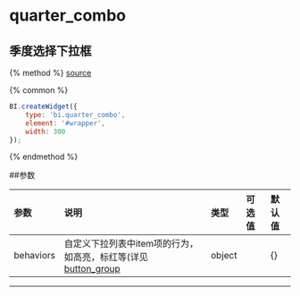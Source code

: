 # quarter_combo

## 季度选择下拉框

{% method %}
[source](https://jsfiddle.net/fineui/rw7ubwtj/)

{% common %}
```javascript
BI.createWidget({
    type: 'bi.quarter_combo',
    element: '#wrapper',
    width: 300
});
```

{% endmethod %}

##参数

| 参数    | 说明           | 类型  | 可选值 | 默认值
| :------ |:-------------  | :-----| :----|:----|
| behaviors    | 自定义下拉列表中item项的行为，如高亮，标红等(详见[button_group](../base/abstract/button_group.md) |  object |     |     {}   |

--- ---